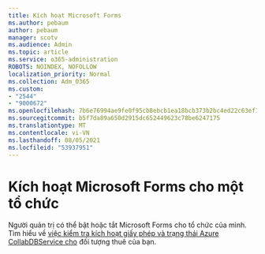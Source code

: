 ```yaml
---
title: Kích hoạt Microsoft Forms
ms.author: pebaum
author: pebaum
manager: scotv
ms.audience: Admin
ms.topic: article
ms.service: o365-administration
ROBOTS: NOINDEX, NOFOLLOW
localization_priority: Normal
ms.collection: Adm_O365
ms.custom:
- "2544"
- "9000672"
ms.openlocfilehash: 7b6e76994ae9fe0f95cb8ebcb1ea18bcb373b2bc4ed22c63ef17f7a896b6b5c6
ms.sourcegitcommit: b5f7da89a650d2915dc652449623c78be6247175
ms.translationtype: MT
ms.contentlocale: vi-VN
ms.lasthandoff: 08/05/2021
ms.locfileid: "53937951"
---
```

# <a name="activate-microsoft-forms-for-an-organization"></a>Kích hoạt Microsoft Forms cho một tổ chức

Người quản trị có thể bật hoặc tắt Microsoft Forms cho tổ chức của mình. Tìm hiểu về [việc kiểm tra kích hoạt giấy phép và trạng thái Azure CollabDBService cho](https://support.office.com/article/Turn-off-or-turn-on-Microsoft-Forms-8dcbf3ab-f2d6-459a-b8be-8d9892132a43) đối tượng thuê của bạn.
